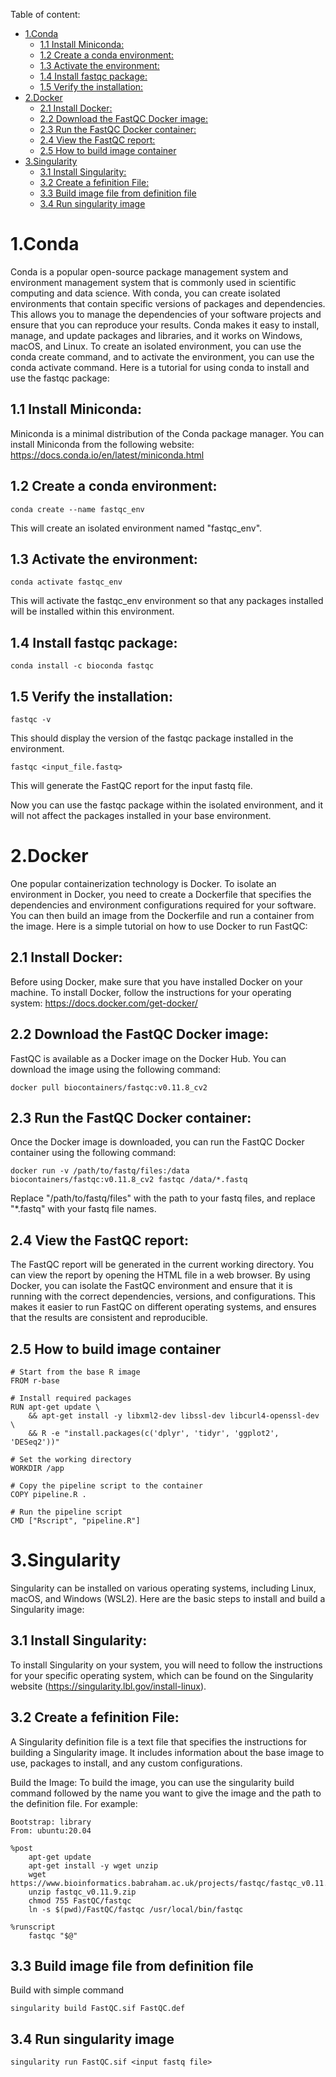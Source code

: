 Table of content:
- [1.Conda](#1conda)
  * [1.1 Install Miniconda:](#11-install-miniconda-)
  * [1.2 Create a conda environment:](#12-create-a-conda-environment-)
  * [1.3 Activate the environment:](#13-activate-the-environment-)
  * [1.4 Install fastqc package:](#14-install-fastqc-package-)
  * [1.5 Verify the installation:](#15-verify-the-installation-)
- [2.Docker](#2docker)
  * [2.1 Install Docker:](#21-install-docker-)
  * [2.2 Download the FastQC Docker image:](#22-download-the-fastqc-docker-image-)
  * [2.3 Run the FastQC Docker container:](#23-run-the-fastqc-docker-container-)
  * [2.4 View the FastQC report:](#24-view-the-fastqc-report-)
  * [2.5 How to build image container](#25-how-to-build-image-container)
- [3.Singularity](#3singularity)
  * [3.1 Install Singularity:](#31-install-singularity-)
  * [3.2 Create a fefinition File:](#32-create-a-fefinition-file-)
  * [3.3 Build image file from definition file](#33-build-image-file-from-definition-file)
  * [3.4 Run singularity image](#34-run-singularity-image)

# 1.Conda
Conda is a popular open-source package management system and environment management system that is commonly used in scientific computing and data science. With conda, you can create isolated environments that contain specific versions of packages and dependencies. This allows you to manage the dependencies of your software projects and ensure that you can reproduce your results. Conda makes it easy to install, manage, and update packages and libraries, and it works on Windows, macOS, and Linux. To create an isolated environment, you can use the conda create command, and to activate the environment, you can use the conda activate command.
Here is a tutorial for using conda to install and use the fastqc package:

## 1.1 Install Miniconda:
Miniconda is a minimal distribution of the Conda package manager. You can install Miniconda from the following website: https://docs.conda.io/en/latest/miniconda.html

## 1.2 Create a conda environment:
```
conda create --name fastqc_env
```
This will create an isolated environment named "fastqc_env".

## 1.3 Activate the environment:
```
conda activate fastqc_env
```
This will activate the fastqc_env environment so that any packages installed will be installed within this environment.

## 1.4 Install fastqc package:

```
conda install -c bioconda fastqc
```
## 1.5 Verify the installation:
```
fastqc -v
```
This should display the version of the fastqc package installed in the environment.
```
fastqc <input_file.fastq>
```
This will generate the FastQC report for the input fastq file.

Now you can use the fastqc package within the isolated environment, and it will not affect the packages installed in your base environment.

# 2.Docker
One popular containerization technology is Docker. To isolate an environment in Docker, you need to create a Dockerfile that specifies the dependencies and environment configurations required for your software. You can then build an image from the Dockerfile and run a container from the image.
Here is a simple tutorial on how to use Docker to run FastQC:

## 2.1 Install Docker:
Before using Docker, make sure that you have installed Docker on your machine. To install Docker, follow the instructions for your operating system: https://docs.docker.com/get-docker/

## 2.2 Download the FastQC Docker image:
FastQC is available as a Docker image on the Docker Hub. You can download the image using the following command:
```
docker pull biocontainers/fastqc:v0.11.8_cv2
```
## 2.3 Run the FastQC Docker container:
Once the Docker image is downloaded, you can run the FastQC Docker container using the following command:
```
docker run -v /path/to/fastq/files:/data biocontainers/fastqc:v0.11.8_cv2 fastqc /data/*.fastq
```
Replace "/path/to/fastq/files" with the path to your fastq files, and replace "*.fastq" with your fastq file names.

## 2.4 View the FastQC report:
The FastQC report will be generated in the current working directory. You can view the report by opening the HTML file in a web browser.
By using Docker, you can isolate the FastQC environment and ensure that it is running with the correct dependencies, versions, and configurations. This makes it easier to run FastQC on different operating systems, and ensures that the results are consistent and reproducible.

## 2.5 How to build image container
```
# Start from the base R image
FROM r-base

# Install required packages
RUN apt-get update \
    && apt-get install -y libxml2-dev libssl-dev libcurl4-openssl-dev \
    && R -e "install.packages(c('dplyr', 'tidyr', 'ggplot2', 'DESeq2'))"

# Set the working directory
WORKDIR /app

# Copy the pipeline script to the container
COPY pipeline.R .

# Run the pipeline script
CMD ["Rscript", "pipeline.R"]
```
# 3.Singularity
Singularity can be installed on various operating systems, including Linux, macOS, and Windows (WSL2). Here are the basic steps to install and build a Singularity image:

## 3.1 Install Singularity: 
To install Singularity on your system, you will need to follow the instructions for your specific operating system, which can be found on the Singularity website (https://singularity.lbl.gov/install-linux).

## 3.2 Create a fefinition File: 
A Singularity definition file is a text file that specifies the instructions for building a Singularity image. It includes information about the base image to use, packages to install, and any custom configurations.

Build the Image: To build the image, you can use the singularity build command followed by the name you want to give the image and the path to the definition file. For example:
```
Bootstrap: library
From: ubuntu:20.04

%post
    apt-get update
    apt-get install -y wget unzip
    wget https://www.bioinformatics.babraham.ac.uk/projects/fastqc/fastqc_v0.11.9.zip
    unzip fastqc_v0.11.9.zip
    chmod 755 FastQC/fastqc
    ln -s $(pwd)/FastQC/fastqc /usr/local/bin/fastqc

%runscript
    fastqc "$@"
```
## 3.3 Build image file from definition file
Build with simple command
```
singularity build FastQC.sif FastQC.def
```
## 3.4 Run singularity image
```
singularity run FastQC.sif <input fastq file>
```
